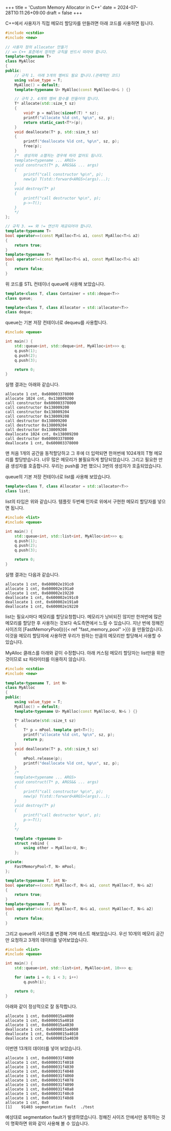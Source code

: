 +++
title = 'Custom Memory Allocator in C++'
date = 2024-07-28T10:11:26+09:00
draft = false
+++

C++에서 사용자가 직접 메모리 할당자를 만들려면 아래 코드를 사용하면 됩니다.

~~~c++
#include <cstdio>
#include <new>
 
// 사용자 정의 allocator 만들기
// => C++ 표준에서 정의한 규칙을 반드시 따라야 합니다.
template<typename T> 
class MyAlloc
{
public:
	// 규칙 1. 아래 3개의 멤버도 필요 합니다.(관례적인 코드)
	using value_type = T;
	MyAlloc() = default;
	template<typename U> MyAlloc(const MyAlloc<U>& ) {}

	// 규칙 2. 4개의 멤버 함수를 만들어야 합니다.
	T* allocate(std::size_t sz)
	{
		void* p = malloc(sizeof(T) * sz);
		printf("allocate %ld cnt, %p\n", sz, p);
		return static_cast<T*>(p);
	}
	void deallocate(T* p, std::size_t sz)
	{
		printf("deallocate %ld cnt, %p\n", sz, p);
		free(p);
	}
    /*  생성자와 소멸자는 경우에 따라 없어도 됩니다.
	template<typename ... ARGS>
	void construct(T* p, ARGS&& ... args)
	{
		printf("call constructor %p\n", p);
		new(p) T(std::forward<ARGS>(args)...);
	}
	void destroy(T* p)
	{
		printf("call destructor %p\n", p);
		p->~T();
	}
    */
};

// 규칙 3. == 와 != 연산자 제공되어야 합니다.
template<typename T> 
bool operator==(const MyAlloc<T>& a1, const MyAlloc<T>& a2)
{
	return true;
}
template<typename T>
bool operator!=(const MyAlloc<T>& a1, const MyAlloc<T>& a2)
{
	return false;
}
~~~

위 코드를 STL 컨테이너 queue에 사용해 보았습니다.
~~~c++
template<class T, class Container = std::deque<T>>
class queue;

template<class T, class Allocator = std::allocator<T>>
class deque;
~~~

queue는 기본 저장 컨테이너로 dequeu를 사용합니다.

~~~c++
#include <queue>

int main() {
    std::queue<int, std::deque<int, MyAlloc<int>>> q;
    q.push(1);
    q.push(2);
    q.push(3);

    return 0;
}
~~~

실행 결과는 아래와 같습니다.
~~~
allocate 1 cnt, 0x600003378000
allocate 1024 cnt, 0x138009200
call constructor 0x600003378000
call constructor 0x138009200
call constructor 0x138009204
call constructor 0x138009208
call destructor 0x138009200
call destructor 0x138009204
call destructor 0x138009208
deallocate 1024 cnt, 0x138009200
call destructor 0x600003378000
deallocate 1 cnt, 0x600003378000
~~~

맨 처음 1개의 공간을 동적할당하고 그 후에 더 입력되면 한꺼번에 1024개의 T형 메모리를 할당받습니다.
너무 많은 메모리가 불필요하게 할당되었습니다.
그리고 필요한 만큼 생성자를 호출합니다. 우리는 push를 3번 했으니 3번의 생성자가 호출되었습니다.

queue의 기본 저장 컨테이너로 list를 사용해 보았습니다.
~~~c++
template<class T, class Allocator = std::allocator<T>>
class list;
~~~
list의 타입은 위와 같습니다.
템플릿 두번째 인자로 위에서 구현한 메모리 할당자를 넣으면 됩니다.

~~~c++
#include <list>
#include <queue>

int main() {
    std::queue<int, std::list<int, MyAlloc<int>>> q;
    q.push(1);
    q.push(2);
    q.push(3);

    return 0;
}
~~~

실행 결과는 다음과 같습니다.
~~~
allocate 1 cnt, 0x600002e191c0
allocate 1 cnt, 0x600002e191a0
allocate 1 cnt, 0x600002e19220
deallocate 1 cnt, 0x600002e191c0
deallocate 1 cnt, 0x600002e191a0
deallocate 1 cnt, 0x600002e19220
~~~

list는 필요시마다 메모리를 할당요청합니다. 메모리가 낭비되진 않지만 한꺼번에 많은 메모리를 할당한 후 사용하는 것보다 속도측면에서 느릴 수 있습니다.
지난 번에 정해진 사이즈의 [FastMemoryPool]({{< ref "fast_memory_pool" >}}) 을 만들었습니다. 이것을 메모리 할당자에 사용하면 우리가 원하는 만큼의 메모리만 할당해서 사용할 수 있습니다.

MyAlloc 클래스를 아래와 같이 수정합니다. 아래 커스텀 메모리 할당자는 list만을 위한 것이므로 sz 파라미터를 이용하지 않습니다.
~~~c++
#include <cstdio>
#include <new>
 
template<typename T, int N> 
class MyAlloc
{
public:
	using value_type = T;
	MyAlloc() = default;
	template<typename U> MyAlloc(const MyAlloc<U, N>& ) {}

	T* allocate(std::size_t sz)
	{
		T* p = mPool.template get<T>();
		printf("allocate %ld cnt, %p\n", sz, p);
		return p;
	}
	void deallocate(T* p, std::size_t sz)
	{
        mPool.release(p);
		printf("deallocate %ld cnt, %p\n", sz, p);
	}
    /*
	template<typename ... ARGS>
	void construct(T* p, ARGS&& ... args)
	{
		printf("call constructor %p\n", p);
		new(p) T(std::forward<ARGS>(args)...);
	}
	void destroy(T* p)
	{
		printf("call destructor %p\n", p);
		p->~T();
	}
    */

    template <typename U>
    struct rebind {
        using other = MyAlloc<U, N>;
    };

private:
    FastMemoryPool<T, N> mPool;
};

template<typename T, int N> 
bool operator==(const MyAlloc<T, N>& a1, const MyAlloc<T, N>& a2)
{
	return true;
}
template<typename T, int N>
bool operator!=(const MyAlloc<T, N>& a1, const MyAlloc<T, N>& a2)
{
	return false;
}
~~~

그리고 queue의 사이즈를 변경해 가며 테스트 해보았습니다.
우선 10개의 메모리 공간만 요청하고 3개의 데이터를 넣어보았습니다.
~~~c++
#include <list>
#include <queue>

int main() {
    std::queue<int, std::list<int, MyAlloc<int, 10>>> q;

    for (auto i = 0; i < 3; i++)
        q.push(i);

    return 0;
}
~~~
아래와 같이 정상적으로 잘 동작합니다.
~~~
allocate 1 cnt, 0x6000015a4000
allocate 1 cnt, 0x6000015a4018
allocate 1 cnt, 0x6000015a4030
deallocate 1 cnt, 0x6000015a4000
deallocate 1 cnt, 0x6000015a4018
deallocate 1 cnt, 0x6000015a4030
~~~

이번엔 13개의 데이터를 넣어 보았습니다. 
~~~
allocate 1 cnt, 0x6000031f4000
allocate 1 cnt, 0x6000031f4018
allocate 1 cnt, 0x6000031f4030
allocate 1 cnt, 0x6000031f4048
allocate 1 cnt, 0x6000031f4060
allocate 1 cnt, 0x6000031f4078
allocate 1 cnt, 0x6000031f4090
allocate 1 cnt, 0x6000031f40a8
allocate 1 cnt, 0x6000031f40c0
allocate 1 cnt, 0x6000031f40d8
allocate 1 cnt, 0x0
[1]    91403 segmentation fault  ./test
~~~
예상대로 segmentation fault가 발생하였습니다. 정해진 사이즈 안에서만 동작하는 것이 명확하면 위와 같이 사용해 볼 수 있습니다.
